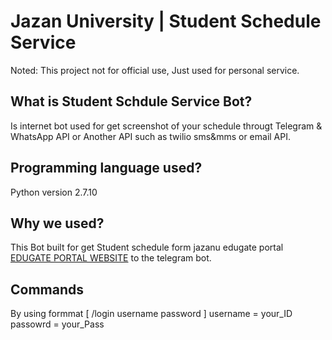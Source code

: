 # Jazan University | Student Schedule Service
Noted: This project not for official use, Just used for personal service.

## What is Student Schdule Service Bot?
Is internet bot used for get screenshot of your schedule througt Telegram & WhatsApp API or Another API such as twilio sms&mms or email API.

## Programming language used? 
Python version 2.7.10

## Why we used?
This Bot built for get Student schedule form jazanu edugate portal 
[EDUGATE PORTAL WEBSITE](https://edugate.jazanu.edu.sa/jazan/init) to the telegram bot.

## Commands
By using formmat [ /login username password ]
username = your_ID
passowrd = your_Pass
